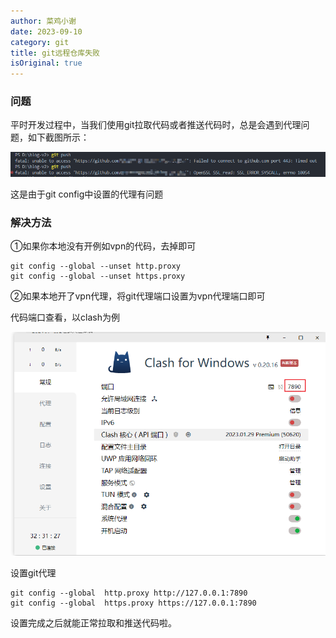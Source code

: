 ```yaml
---
author: 菜鸡小谢
date: 2023-09-10
category: git
title: git远程仓库失败
isOriginal: true
---
```

### 问题

平时开发过程中，当我们使用git拉取代码或者推送代码时，总是会遇到代理问题，如下截图所示：

![image-20230910230820673](../../.vuepress/public/image-20230910230820673.png)

这是由于git config中设置的代理有问题

### 解决方法

①如果你本地没有开例如vpn的代码，去掉即可

```
git config --global --unset http.proxy
git config --global --unset https.proxy
```

②如果本地开了vpn代理，将git代理端口设置为vpn代理端口即可

代码端口查看，以clash为例

![image-20230910231327389](../../.vuepress/public/image-20230910231327389.png)

设置git代理

```
git config --global  http.proxy http://127.0.0.1:7890
git config --global  https.proxy https://127.0.0.1:7890
```

设置完成之后就能正常拉取和推送代码啦。
